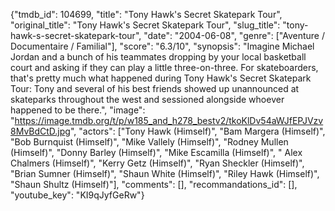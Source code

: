 {"tmdb_id": 104699, "title": "Tony Hawk's Secret Skatepark Tour", "original_title": "Tony Hawk's Secret Skatepark Tour", "slug_title": "tony-hawk-s-secret-skatepark-tour", "date": "2004-06-08", "genre": ["Aventure / Documentaire / Familial"], "score": "6.3/10", "synopsis": "Imagine Michael Jordan and a bunch of his teammates dropping by your local basketball court and asking if they can play a little three-on-three. For skateboarders, that's pretty much what happened during Tony Hawk's Secret Skatepark Tour: Tony and several of his best friends showed up unannounced at skateparks throughout the west and sessioned alongside whoever happened to be there.", "image": "https://image.tmdb.org/t/p/w185_and_h278_bestv2/tkoKlDv54aWJfEPJVzv8MvBdCtD.jpg", "actors": ["Tony Hawk (Himself)", "Bam Margera (Himself)", "Bob Burnquist (Himself)", "Mike Vallely (Himself)", "Rodney Mullen (Himself)", "Donny Barley (Himself)", "Mike Escamilla (Himself)", " Alex Chalmers (Himself)", "Kerry Getz (Himself)", "Ryan Sheckler (Himself)", "Brian Sumner (Himself)", "Shaun White (Himself)", "Riley Hawk (Himself)", "Shaun Shultz (Himself)"], "comments": [], "recommandations_id": [], "youtube_key": "KI9qJyfGeRw"}